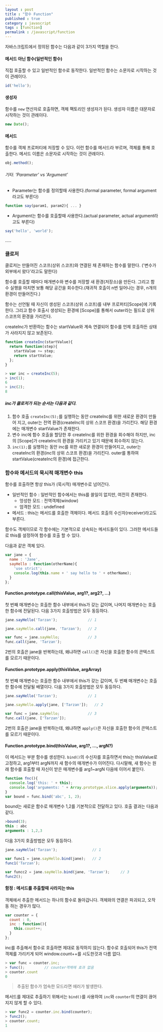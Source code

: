 ```yaml
---
layout : post
title : "함수 Function"
published : true
category : javascript
tags : [function]
permalink : /javascript/function
---
```


자바스크립트에서 정의된 함수는 다음과 같이 3가지 역할을 한다.

#### 메서드 아닌 함수(일반적인 함수)
직접 호출할 수 있고 일반적인 함수로 동작한다.
일반적인 함수는 소문자로 시작하는 것이 관례이다.

```javascript
id('hello');
```

#### 생성자
함수를 `new` 연산자로 호출하면, 객체 팩토리인 생성자가 된다.
생성자 이름은 대문자로 시작하는 것이 관례이다.

```javascript
new Date();
```

#### 메서드
함수를 객체 프로퍼티에 저장할 수 있다. 이런 함수를 메서드라 부르며, 객체를 통해 호출한다.
메서드 이름은 소문자로 시작하는 것이 관례이다.

```javascript
obj.method();
```

###### 기타. 'Parameter' vs 'Argument'

* Parameter는 함수를 정의할때 사용한다.(formal parameter, formal argument라고도 부른다)

```javascript
function say(param1, param2){ ... }
```

* Argument는 함수를 호출할때 사용한다.(actual parameter, actual argument라고도 부른다)

```javascript
say('hello', 'world');
```

.....


### 클로저

클로저는 만들어진 스코프(상위 스코프)와 연결된 채 존재하는 함수를 말한다. ('변수가 외부에서 왔다'라고도 말한다)

함수를 호출할 때마다 매개변수와 변수를 저장할 새 환경(저장소)을 만든다. 그리고 함수 실행을 마치면 보통 해당 공간을 회수한다.(재귀적 호출이 n번 일어나는 경우, n개의 환경이 만들어진다.)

함수는 선언될 때 자신이 생성된 스코프(상위 스코프)를 내부 프로퍼티[Scope]에 기록한다. 그리고 함수 호출시 생성되는 환경에 [Scope]를 통해서 outer라는 필드로 상위 스코프의 환경을 가리킨다.

createInc가 반환하는 함수는 startValue와 계속 연결되어 함수를 언제 호출하든 상태가 사라지지 않고 보존된다.

```javascript
function createInc(startValue){
  return function(step){
    startValue += step;
    return startValue;
  };
}

> var inc = createInc(5);
> inc(1);
6
> inc(2);
8
```

##### inc가 클로저가 되는 순서는 다음과 같다.

1. 함수 호출 `createInc(5);`를 실행하는 동안 createInc를 위한 새로운 환경이 만들어 지고, outer는 전역 환경(createInc의 상위 스코프 환경)을 가리킨다. 해당 환경에는 매개변수 startValue가 존재한다.
2. 변수 inc에 함수 호출을 할당한 후 createInc를 위한 환경을 회수해야 하지만, inc의 [Scope]가 createInc의 환경을 가리키고 있기 때문에 회수하지 않는다.
3. `inc(1);`를 실행하는 동안 inc를 위한 새로운 환경이 만들어지고, outer는 createInc의 환경(inc의 상위 스코프 환경)을 가리킨다. outer를 통하여 startValue(createInc의 환경)에 접근한다.


### 함수와 메서드의 묵시적 매개변수 this

함수를 호출하면 항상 this가 (묵시적) 매개변수로 넘어간다.

- 일반적인 함수 : 일반적인 함수에서는 this를 쓸일이 없지만, 여전히 존재한다. 
  - 엉성한 모드 : 전역객체(window)
  - 엄격한 모드 : undefined
- 메서드 : this는 메서드를 호출한 객체이다. 메서드 호출의 수신자(receiver)라고도 부른다.

함수도 객체이므로 각 함수에는 기본적으로 상속되는 메서드들이 있다. 그러한 메서드들로 this를 설정하여 함수를 호출 할 수 있다. 

다음과 같은 객체 있다.

```javascript
var jane = {
  name : 'Jane',
  sayHello : function(otherName){
    'use strict';
    console.log(this.name + ' say hello to ' + otherName);
  }
};
```

#### Function.prototype.call(thisValue, arg1?, arg2?, ...)

첫 번째 매개변수는 호출한 함수 내부에서 this가 갖는 값이며, 나머지 매개변수는 호출한 함수에 전달된다.
다음 3가지 호출방법은 모두 동등하다. 

```javascript
jane.sayHello('Tarzan');              // 1

jane.sayHello.call(jane, 'Tarzan');   // 2

var func = jane.sayHello;             // 3
func.call(jane, 'Tarzan');
```

2번의 호출은 jane을 반복하는데, 왜냐하면 `call()`은 자신을 호출한 함수의 콘텍스트를 모르기 때문이다.

#### Function.prototype.apply(thisValue, argArray)

첫 번째 매개변수는 호출한 함수 내부에서 this가 갖는 값이며, 두 번째 매개변수는 호출한 함수에 전달될 배열이다.
다음 3가지 호출방법은 모두 동등하다. 

```javascript
jane.sayHello('Tarzan');              // 1

jane.sayHello.apply(jane, ['Tarzan']);   // 2

var func = jane.sayHello;             // 3
func.call(jane, ['Tarzan']);
```

2번의 호출은 jane을 반복하는데, 왜냐하면 `apply()`은 자신을 호출한 함수의 콘텍스트를 모르기 때문이다.

#### Function.prototype.bind(thisValue, arg1?, ..., argN?)

이 메서드는 부분 함수를 생성한다. `bind()`의 수신자를 호출하면서 this는 thisValue로 고정하고, arg1부터 argN까지 새 함수의 매개변수가 이어진다. 다시말해, 새 함수는 원래 함수를 호출할 때 자신이 받은 매개변수를 arg1~argN 다음에 이어서 붙인다.

```javascript
function fnc(){
  console.log('this: ' + this);
  console.log('arguments: ' + Array.prototype.slice.apply(arguments));
}
var bound = func.bind('abc', 1, 2);
```
bound는 새로운 함수로 매개변수 1,2를 기본적으로 전달하고 있다. 호출 결과는 다음과 같다.

```javascript
>bound(3);
this : abc
arguments : 1,2,3
```

다음 3가지 호출방법은 모두 동등하다. 

```javascript
jane.sayHello('Tarzan');                // 1

var func1 = jane.sayHello.bind(jane);   // 2
func1('Tarzan');

var funcc2 = jane.sayHello.bind(jane, 'Tarzan');     // 3
func2();
```

#### 함정 : 메서드를 추출할때 사라지는 this

객체에서 추출한 메서드는 하나의 함수로 돌아갑니다. 객체와의 연결은 파괴되고, 오작동 하는 경우가 많다.

```javascript
var counter = {
  count : 0,
  inc : function(){
    this.count++;
  }
};
```

inc를 추출해서 함수로 호출하면 제대로 동작하지 않는다. 함수로 호출되어 this가 전역객체를 가리키게 되어 window.count++를 시도한것과 다름 없다.

```javascript
> var func = counter.inc;
> func();         // counter객체에 효과 없음
> counter.count
0
```

> 추출된 함수가 엄숙한 모드라면 에러가 발생한다.

메서드를 제대로 추출하기 위해서는 `bind()`를 사용하여 `inc`와 `counter`의 연결이 끊어지지 않게 할 수 있다.

```javascript
> var func2 = counter.inc.bind(counter);
> func2();
> counter.count;
1
```

 
